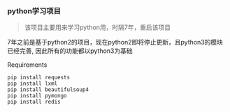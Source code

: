 ### python学习项目
> 该项目主要用来学习python用，时隔7年，重启该项目

7年之前是基于python2的项目，现在python2即将停止更新，且python3的模块已经完善, 因此所有的功能都以python3为基础

Requirements
```
pip install requests
pip install lxml
pip install beautifulsoup4
pip install pymongo
pip install redis
```